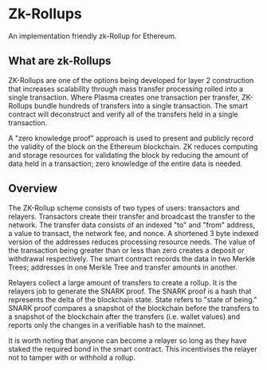 # Zk-Rollups

An implementation friendly zk-Rollup for Ethereum.

## What are zk-Rollups


ZK-Rollups are one of the options being developed for layer 2 construction that increases scalability through mass transfer processing rolled into a single transaction. Where Plasma creates one transaction per transfer, ZK-Rollups bundle hundreds of transfers into a single transaction. The smart contract will deconstruct and verify all of the transfers held in a single transaction.

A "zero knowledge proof" approach is used to present and publicly record the validity of the block on the Ethereum blockchain. ZK reduces computing and storage resources for validating the block by reducing the amount of data held in a transaction; zero knowledge of the entire data is needed.
## Overview

The ZK-Rollup scheme consists of two types of users: transactors and relayers. Transactors create their transfer and broadcast the transfer to the network. The transfer data consists of an indexed "to" and "from" address, a value to transact, the network fee, and nonce. A shortened 3 byte indexed version of the addresses reduces processing resource needs. The value of the transaction being greater than or less than zero creates a deposit or withdrawal respectively. The smart contract records the data in two Merkle Trees; addresses in one Merkle Tree and transfer amounts in another.

Relayers collect a large amount of transfers to create a rollup. It is the relayers job to generate the SNARK proof. The SNARK proof is a hash that represents the delta of the blockchain state. State refers to "state of being." SNARK proof compares a snapshot of the blockchain before the transfers to a snapshot of the blockchain after the transfers (i.e. wallet values) and reports only the changes in a verifiable hash to the mainnet.

It is worth noting that anyone can become a relayer so long as they have staked the required bond in the smart contract. This incentivises the relayer not to tamper with or withhold a rollup.

